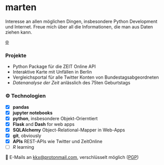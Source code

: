 # marten
Interesse an allen möglichen Dingen, insbesondere Python Development und Internet. 
Freue mich über all die Informationen, die man aus Daten ziehen kann.

[🌐](skriptum.github.io)

### Projekte
- Python Package für die ZEIT Online API
- Interaktive Karte mit Unfällen in Berlin
- Vergleichsportal für alle Twitter Konten von Bundestagsabgeordneten
- *Datenanalyse der Zeit* anlässlich des 75ten Geburtstags

### ⚙️ Technologien
- [x] **pandas**
- [x] **jupyter notebooks** 
- [x] **python**, insbesondere Objekt-Orierntiert
- [x] **Flask** and **Dash** for web apps
- [x] **SQLAlchemy** Object-Relational-Mapper in Web-Apps
- [x] **git**, obviously
- [x] **APIs** REST-APIs wie Twitter und ZeitOnline
- [ ] *R* learning

📮 E-Mails an [kkx@protonmail.com](mailto:kkx@protonmail.com), verschlüsselt möglich ([PGP](http://keyserver.pgp.com/vkd/DownloadKey.event?keyid=0xA5A1EE3F58E7DDC8)) 

